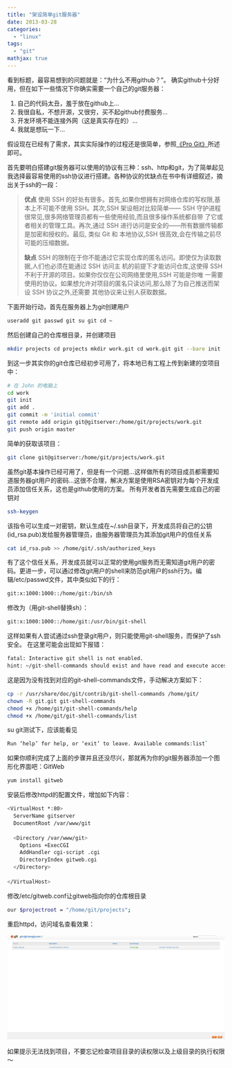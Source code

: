 ```yaml
---
title: "架设简单git服务器"
date: 2013-03-28
categories: 
  - "linux"
tags: 
  - "git"
mathjax: true
---
```


看到标题，最容易想到的问题就是：“为什么不用github？”。 确实github十分好用，但在如下一些情况下你确实需要一个自己的git服务器：

1. 自己的代码太丑，羞于放在github上...
2. 我很自私，不想开源，又很穷，买不起github付费服务...
3. 开发环境不能连接外网（这是真实存在的）...
4. 我就是想玩一下...

假设现在已经有了需求，其实实际操作的过程还是很简单，参照[《Pro Git》](http://git-scm.com/book/zh)所述即可。

<!--more-->

首先要明白搭建git服务器可以使用的协议有三种：ssh、http和git，为了简单起见我选择最容易使用的ssh协议进行搭建。各种协议的优缺点在书中有详细叙述，摘出关于ssh的一段：

> **优点** 使用 SSH 的好处有很多。首先,如果你想拥有对网络仓库的写权限,基本上不可能不使用 SSH。其次,SSH 架设相对比较简单—— SSH 守护进程很常见,很多网络管理员都有一些使用经验,而且很多操作系统都自带 了它或者相关的管理工具。再次,通过 SSH 进行访问是安全的——所有数据传输都是加密和授权的。最后, 类似 Git 和 本地协议,SSH 很高效,会在传输之前尽可能的压缩数据。 
> 
> **缺点** SSH 的限制在于你不能通过它实现仓库的匿名访问。即使仅为读取数据,人们也必须在能通过 SSH 访问主 机的前提下才能访问仓库,这使得 SSH 不利于开源的项目。如果你仅仅在公司网络里使用,SSH 可能是你唯 一需要使用的协议。如果想允许对项目的匿名只读访问,那么除了为自己推送而架设 SSH 协议之外,还需要 其他协议来让别人获取数据。

下面开始行动，首先在服务器上为git创建用户 

```bash
useradd git passwd git su git cd ~
```

然后创建自己的仓库根目录，并创建项目 

```bash
mkdir projects cd projects mkdir work.git cd work.git git --bare init
```

到这一步其实你的git仓库已经初步可用了，将本地已有工程上传到新建的空项目中： 

```bash
# 在 John 的电脑上 
cd work
git init
git add .
git commit -m 'initial commit'
git remote add origin git@gitserver:/home/git/projects/work.git
git push origin master
```

简单的获取该项目： 

```bash
git clone git@gitserver:/home/git/projects/work.git
```

虽然git基本操作已经可用了，但是有一个问题...这样做所有的项目成员都需要知道服务器git用户的密码...这很不合理，解决方案是使用RSA密钥对为每个开发成员添加信任关系，这也是github使用的方案。 所有开发者首先需要生成自己的密钥对 

```bash
ssh-keygen
```

该指令可以生成一对密钥，默认生成在~/.ssh目录下，开发成员将自己的公钥(id\_rsa.pub)发给服务器管理员，由服务器管理员为其添加git用户的信任关系 

```bash
cat id_rsa.pub >> /home/git/.ssh/authorized_keys
```

有了这个信任关系，开发成员就可以正常的使用git服务而无需知道git用户的密码。更进一步，可以通过修改git用户的shell来防范git用户的ssh行为。编辑/etc/passwd文件，其中类似如下的行： 

```bash
git:x:1000:1000::/home/git:/bin/sh
```

修改为（用git-shell替换sh）： 

```bash
git:x:1000:1000::/home/git:/usr/bin/git-shell
```

这样如果有人尝试通过ssh登录git用户，则只能使用git-shell服务，而保护了ssh安全。 在这里可能会出现如下报错： 

```bash
fatal: Interactive git shell is not enabled.
hint: ~/git-shell-commands should exist and have read and execute access.
```

这是因为没有找到对应的git-shell-commands文件，手动解决方案如下： 

```bash
cp -r /usr/share/doc/git/contrib/git-shell-commands /home/git/
chown -R git.git git-shell-commands
chmod +x /home/git/git-shell-commands/help
chmod +x /home/git/git-shell-commands/list
```

su git测试下，应该能看见 

```bash
Run ‘help’ for help, or ‘exit’ to leave. Available commands:list` 
```

如果你顺利完成了上面的步骤并且还没尽兴，那就再为你的git服务器添加一个图形化界面吧：GitWeb 

```bash
yum install gitweb
```

安装后修改httpd的配置文件，增加如下内容： 

```bash
<VirtualHost *:80>
  ServerName gitserver
  DocumentRoot /var/www/git
 
  <Directory /var/www/git>
    Options +ExecCGI
    AddHandler cgi-script .cgi
    DirectoryIndex gitweb.cgi
  </Directory>
 
</VirtualHost>
```

修改/etc/gitweb.conf让gitweb指向你的仓库根目录 

```bash
our $projectroot = "/home/git/projects";
```

重启httpd，访问域名查看效果： 

[![gitweb](/assets/images/2387854333.jpg)](/assets/images/2387854333.jpg) 

如果提示无法找到项目，不要忘记检查项目目录的读权限以及上级目录的执行权限～
